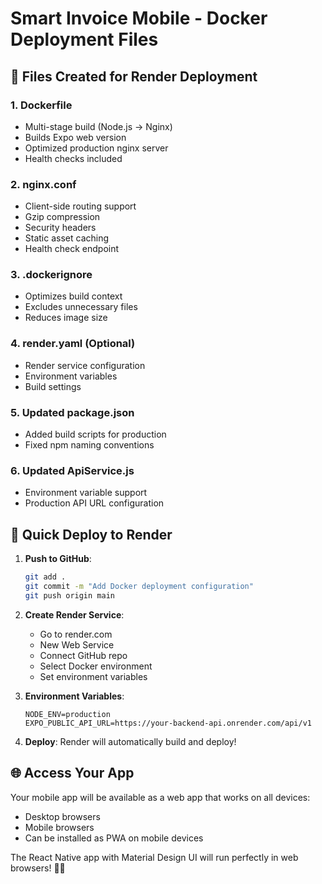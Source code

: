 # Smart Invoice Mobile - Docker Deployment Files

## 📁 Files Created for Render Deployment

### 1. **Dockerfile** 
- Multi-stage build (Node.js → Nginx)
- Builds Expo web version
- Optimized production nginx server
- Health checks included

### 2. **nginx.conf**
- Client-side routing support
- Gzip compression
- Security headers
- Static asset caching
- Health check endpoint

### 3. **.dockerignore**
- Optimizes build context
- Excludes unnecessary files
- Reduces image size

### 4. **render.yaml** (Optional)
- Render service configuration
- Environment variables
- Build settings

### 5. **Updated package.json**
- Added build scripts for production
- Fixed npm naming conventions

### 6. **Updated ApiService.js**
- Environment variable support
- Production API URL configuration

## 🚀 Quick Deploy to Render

1. **Push to GitHub**:
   ```bash
   git add .
   git commit -m "Add Docker deployment configuration"
   git push origin main
   ```

2. **Create Render Service**:
   - Go to render.com
   - New Web Service
   - Connect GitHub repo
   - Select Docker environment
   - Set environment variables

3. **Environment Variables**:
   ```
   NODE_ENV=production
   EXPO_PUBLIC_API_URL=https://your-backend-api.onrender.com/api/v1
   ```

4. **Deploy**: Render will automatically build and deploy!

## 🌐 Access Your App
Your mobile app will be available as a web app that works on all devices:
- Desktop browsers
- Mobile browsers  
- Can be installed as PWA on mobile devices

The React Native app with Material Design UI will run perfectly in web browsers! 📱✨
